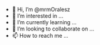 - 👋 Hi, I’m @mrmOralesz
- 👀 I’m interested in ...
- 🌱 I’m currently learning ...
- 💞️ I’m looking to collaborate on ...
- 📫 How to reach me ...

<!---
mrmOralesz/mrmOralesz is a ✨ special ✨ repository because its `README.md` (this file) appears on your GitHub profile.
You can click the Preview link to take a look at your changes.
--->
